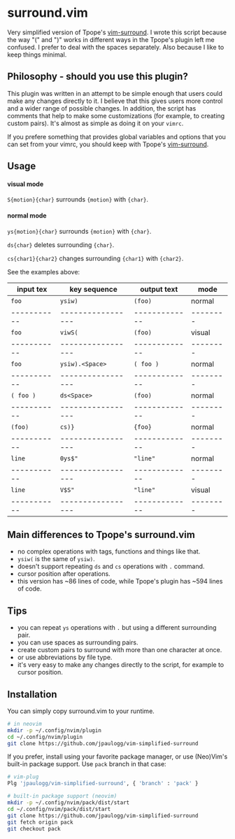 # surround.vim

Very simplified version of Tpope's [vim-surround](https://github.com/tpope/vim-surround).
I wrote this script because the way "(" and ")" works in different ways in the Tpope's plugin left me
confused. I prefer to deal with the spaces separately. Also because I like to keep things minimal.

## Philosophy - should you use this plugin?

This plugin was written in an attempt to be simple enough that users could make any changes directly
to it. I believe that this gives users more control and a wider range of possible changes. In
addition, the script has comments that help to make some customizations (for example, to creating
custom pairs). It's almost as simple as doing it on your `vimrc`.

If you prefere something that provides global variables and options that you can set from
your vimrc, you should keep with Tpope's [vim-surround](https://github.com/tpope/vim-surround).

## Usage

#### visual mode

`S{motion}{char}` surrounds `{motion}` with `{char}`.

#### normal mode

`ys{motion}{char}` surrounds `{motion}` with `{char}`.

`ds{char}` deletes surrounding `{char}`.

`cs{char1}{char2}` changes surrounding `{char1}` with `{char2}`.

See the examples above:

| input tex |  key sequence   | output text |  mode  |
|-----------|-----------------|-------------|--------|
|   `foo`   |    `ysiw)`      |   `(foo)`   | normal |
|-----------|-----------------|-------------|--------|
|   `foo`   |    `viwS(`      |   `(foo)`   | visual |
|-----------|-----------------|-------------|--------|
|   `foo`   | `ysiw).<Space>` |  `( foo )`  | normal |
|-----------|-----------------|-------------|--------|
| `( foo )` |    `ds<Space>`  |   `(foo)`   | normal |
|-----------|-----------------|-------------|--------|
|  `(foo)`  |      `cs)}`     |   `{foo}`   | normal |
|-----------|-----------------|-------------|--------|
|  `line`   |     `0ys$"`     |  `"line"`   | normal |
|-----------|-----------------|-------------|--------|
|  `line`   |      `V$S"`     |  `"line"`   | visual |
|-----------|-----------------|-------------|--------|

## Main differences to Tpope's surround.vim

- no complex operations with tags, functions and things like that.
- `ysiw(` is the same of `ysiw)`.
- doesn't support repeating `ds` and `cs` operations with `.` command.
- cursor position after operations.
- this version has ~86 lines of code, while Tpope's plugin has ~594 lines of code. 

## Tips

- you can repeat `ys` operations with `.` but using a different surrounding pair.
- you can use spaces as surrounding pairs.
- create custom pairs to surround with more than one character at once.
- or use abbreviations by file type.
- it's very easy to make any changes directly to the script, for example to cursor position.

## Installation

You can simply copy surround.vim to your runtime.

```bash
# in neovim
mkdir -p ~/.config/nvim/plugin
cd ~/.config/nvim/plugin
git clone https://github.com/jpaulogg/vim-simplified-surround
```

If you prefer, install using your favorite package manager, or use (Neo)Vim's built-in package
support. Use `pack` branch in that case:

```bash
# vim-plug
Plg 'jpaulogg/vim-simplified-surround', { 'branch' : 'pack' }

# built-in package support (neovim)
mkdir -p ~/.config/nvim/pack/dist/start
cd ~/.config/nvim/pack/dist/start
git clone https://github.com/jpaulogg/vim-simplified-surround
git fetch origin pack
git checkout pack
```
